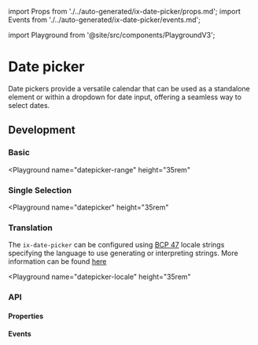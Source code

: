 import Props from './../auto-generated/ix-date-picker/props.md';
import Events from './../auto-generated/ix-date-picker/events.md';

import Playground from '@site/src/components/PlaygroundV3';

# Date picker

<!-- introduction start -->
Date pickers provide a versatile calendar that can be used as a standalone element or within a dropdown for date input, offering a seamless way to select dates.
<!-- introduction end -->

## Development

### Basic

<Playground
  name="datepicker-range"
  height="35rem"
  >
</Playground>

### Single Selection

<Playground
  name="datepicker"
  height="35rem"
  >
</Playground>

### Translation

The `ix-date-picker` can be configured using [BCP 47](https://tools.ietf.org/html/rfc5646) locale strings specifying the language to use generating or interpreting strings. More information can be found [here](https://moment.github.io/luxon/#/intl?id=default-locale)

<Playground
  name="datepicker-locale"
  height="35rem"
  >
</Playground>

### API

#### Properties

<Props />

#### Events

<Events />
